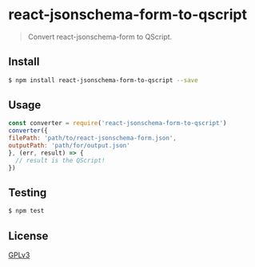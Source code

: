 # react-jsonschema-form-to-qscript

> Convert react-jsonschema-form to QScript.

## <a name="install"></a>Install
```bash
$ npm install react-jsonschema-form-to-qscript --save
```

## <a name="usage"></a>Usage

```javascript
const converter = require('react-jsonschema-form-to-qscript')
converter({
filePath: 'path/to/react-jsonschema-form.json',
outputPath: 'path/for/output.json'
}, (err, result) => {
  // result is the QScript!
})
```

## <a name="test"></a>Testing

```bash
$ npm test
```

## <a name="license"></a>License
[GPLv3](https://github.com/wmfs/qscript/blob/master/LICENSE)
